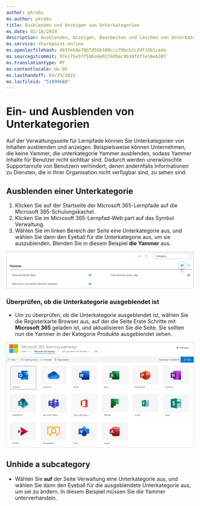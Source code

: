 ```yaml
---
author: pkrebs
ms.author: pkrebs
title: Ausblenden und Anzeigen von Unterkategorien
ms.date: 02/18/2019
description: Ausblenden, Anzeigen, Bearbeiten und Löschen von Unterkategorien
ms.service: sharepoint-online
ms.openlocfilehash: 493feb8a78b7d56b109ccc78bcb2c2df16b1ceda
ms.sourcegitcommit: 97e175e5ff5b6a9e0274d5ec9b39fdf7e18eb387
ms.translationtype: MT
ms.contentlocale: de-DE
ms.lasthandoff: 04/25/2021
ms.locfileid: "51999688"
---
```

# <a name="hide-and-show-subcategories"></a>Ein- und Ausblenden von Unterkategorien

Auf der Verwaltungsseite für Lernpfade können Sie Unterkategorien von Inhalten ausblenden und anzeigen. Beispielsweise können Unternehmen, die keine Yammer, die unterkategorie Yammer ausblenden, sodass Yammer Inhalte für Benutzer nicht sichtbar sind. Dadurch werden unerwünschte Supportanrufe von Benutzern verhindert, denen andernfalls Informationen zu Diensten, die in Ihrer Organisation nicht verfügbar sind, zu sehen sind.

## <a name="hide-a-subcategory"></a>Ausblenden einer Unterkategorie 

1. Klicken Sie auf der Startseite der Microsoft 365-Lernpfade auf die Microsoft 365-Schulungskachel.
2. Klicken Sie im Microsoft 365-Lernpfad-Web part auf das Symbol Verwaltung. 
3. Wählen Sie im linken Bereich der Seite eine Unterkategorie aus, und wählen Sie dann den Eyeball für die Unterkategorie aus, um sie auszublenden. Blenden Sie in diesem Beispiel **die Yammer** aus.  

![cg-hidesubcat.png](media/cg-hidesubcat.png)

### <a name="verify-the-subcategory-is-hidden"></a>Überprüfen, ob die Unterkategorie ausgeblendet ist
- Um zu überprüfen, ob die Unterkategorie ausgeblendet ist, wählen Sie die Registerkarte Browser aus, auf der die Seite Erste Schritte mit **Microsoft 365** geladen ist, und aktualisieren Sie die Seite. Sie sollten nun die Yammer in der Kategorie Produkte ausgeblendet sehen. 

![cg-hidesubcatrefresh.png](media/cg-hidesubcatrefresh.png)

## <a name="unhide-a-subcategory"></a>Unhide a subcategory 

- Wählen Sie **auf** der Seite Verwaltung eine Unterkategorie aus, und wählen Sie dann den Eyeball für die ausgeblendete Unterkategorie aus, um sie zu ändern. In diesem Beispiel müssen Sie die Yammer unterverhandeln.